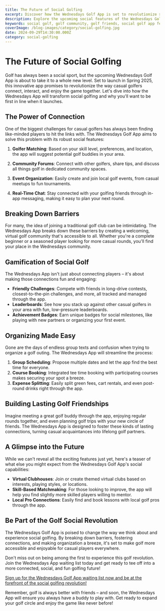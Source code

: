 ```yaml
---
title: The Future of Social Golfing
excerpt: Discover how the Wednesdays Golf App is set to revolutionize social golfing in 2025, making it easier than ever to connect with fellow golf enthusiasts and organize unforgettable rounds.
description: Explore the upcoming social features of the Wednesdays Golf App and how it will transform the way casual golfers connect and play together.
keywords: social golf, golf community, golf friends, social golf app features, Wednesdays Golf App
coverImage: /blog-images/category/social-golfing.jpg
date: 2024-09-29T14:30:00.000Z
category: social-golfing
---
```


# The Future of Social Golfing

Golf has always been a social sport, but the upcoming Wednesdays Golf App is about to take it to a whole new level. Set to launch in Spring 2025, this innovative app promises to revolutionize the way casual golfers connect, interact, and enjoy the game together. Let's dive into how the Wednesdays App will transform social golfing and why you'll want to be first in line when it launches.

## The Power of Connection

One of the biggest challenges for casual golfers has always been finding like-minded players to hit the links with. The Wednesdays Golf App aims to solve this problem with its robust social features:

1. **Golfer Matching**: Based on your skill level, preferences, and location, the app will suggest potential golf buddies in your area.

2. **Community Forums**: Connect with other golfers, share tips, and discuss all things golf in dedicated community spaces.

3. **Event Organization**: Easily create and join local golf events, from casual meetups to fun tournaments.

4. **Real-Time Chat**: Stay connected with your golfing friends through in-app messaging, making it easy to plan your next round.

## Breaking Down Barriers

For many, the idea of joining a traditional golf club can be intimidating. The Wednesdays App breaks down these barriers by creating a welcoming, virtual golf community that's accessible to all. Whether you're a complete beginner or a seasoned player looking for more casual rounds, you'll find your place in the Wednesdays community.

## Gamification of Social Golf

The Wednesdays App isn't just about connecting players – it's about making those connections fun and engaging:

- **Friendly Challenges**: Compete with friends in long-drive contests, closest-to-the-pin challenges, and more, all tracked and managed through the app.
- **Leaderboards**: See how you stack up against other casual golfers in your area with fun, low-pressure leaderboards.
- **Achievement Badges**: Earn unique badges for social milestones, like playing with new partners or organizing your first event.

## Organizing Made Easy

Gone are the days of endless group texts and confusion when trying to organize a golf outing. The Wednesdays App will streamline the process:

1. **Group Scheduling**: Propose multiple dates and let the app find the best time for everyone.
2. **Course Booking**: Integrated tee time booking with participating courses makes securing your spot a breeze.
3. **Expense Splitting**: Easily split green fees, cart rentals, and even post-round drinks right through the app.

## Building Lasting Golf Friendships

Imagine meeting a great golf buddy through the app, enjoying regular rounds together, and even planning golf trips with your new circle of friends. The Wednesdays App is designed to foster these kinds of lasting connections, turning casual acquaintances into lifelong golf partners.

## A Glimpse into the Future

While we can't reveal all the exciting features just yet, here's a teaser of what else you might expect from the Wednesdays Golf App's social capabilities:

- **Virtual Clubhouses**: Join or create themed virtual clubs based on interests, playing styles, or locations.
- **Skill-Based Matchmaking**: For those looking to improve, the app will help you find slightly more skilled players willing to mentor.
- **Local Pro Connections**: Easily find and book lessons with local golf pros through the app.

## Be Part of the Golf Social Revolution

The Wednesdays Golf App is poised to change the way we think about and experience social golfing. By breaking down barriers, fostering connections, and making organization a breeze, it's set to make golf more accessible and enjoyable for casual players everywhere.

Don't miss out on being among the first to experience this golf revolution. Join the Wednesdays App waiting list today and get ready to tee off into a more connected, social, and fun golfing future!

[Sign up for the Wednesdays Golf App waiting list now and be at the forefront of the social golfing revolution!](#subscribe)

Remember, golf is always better with friends – and soon, the Wednesdays App will ensure you always have a buddy to play with. Get ready to expand your golf circle and enjoy the game like never before!

